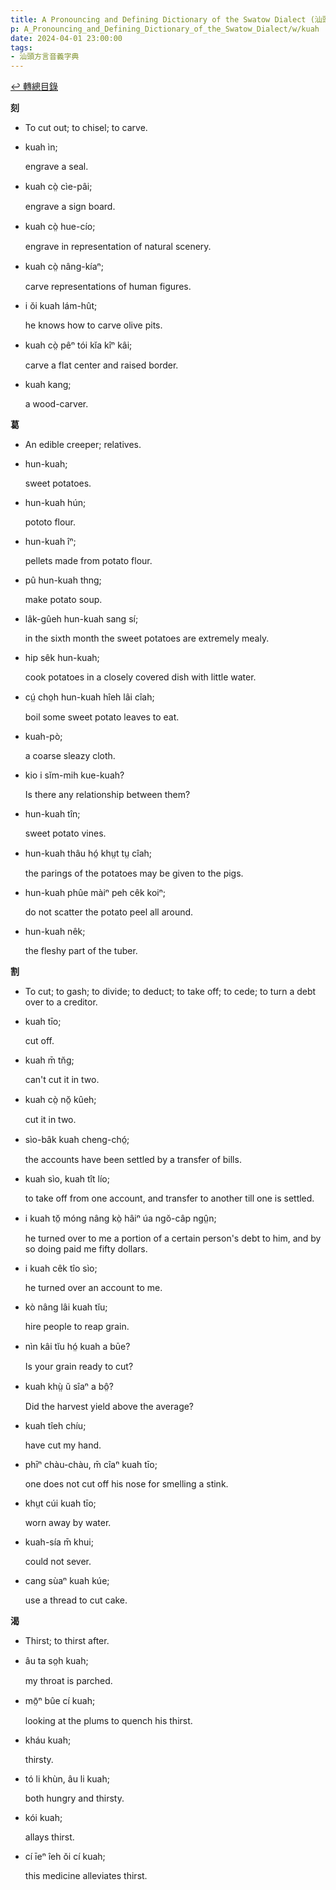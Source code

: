 ```yaml
---
title: A Pronouncing and Defining Dictionary of the Swatow Dialect (汕頭方言音義字典) / kuah
p: A_Pronouncing_and_Defining_Dictionary_of_the_Swatow_Dialect/w/kuah
date: 2024-04-01 23:00:00
tags: 
- 汕頭方言音義字典
---
```


[↩️ 轉總目錄](/A_Pronouncing_and_Defining_Dictionary_of_the_Swatow_Dialect)


**刻**
- To cut out; to chisel; to carve.

- kuah ìn;

  engrave a seal.

- kuah cò̤ cìe-pâi;

  engrave a sign board.

- kuah cò̤ hue-cío;

  engrave in representation of natural scenery. 

- kuah cò̤ nâng-kíaⁿ;

  carve representations of human figures.

- i ŏi kuah lám-hût;

  he knows how to carve olive pits.

- kuah cò̤ pêⁿ tói kĭa kîⁿ kâi;

  carve a flat center and raised border.

- kuah kang;

  a wood-carver.

**葛**
- An edible creeper; relatives.

- hun-kuah;

  sweet potatoes.

- hun-kuah hún;

  pototo flour.

- hun-kuah îⁿ;

  pellets made from potato flour.

- pû hun-kuah thng;

  make potato soup.

- lâk-gûeh hun-kuah sang sí;

  in the sixth month the sweet potatoes are extremely mealy.

- hip sêk hun-kuah;

  cook potatoes in a closely covered dish with little water.

- cṳ́ cho̤h hun-kuah hîeh lâi cîah;

  boil some sweet potato leaves to eat.

- kuah-pò;

  a coarse sleazy cloth.

- kio i sĭm-mih kue-kuah?

  Is there any relationship between them?

- hun-kuah tîn;

  sweet potato vines.

- hun-kuah thâu hó̤ khṳt tṳ cîah;

  the parings of the potatoes may be given to the pigs.

- hun-kuah phûe màiⁿ peh cêk koiⁿ;

  do not scatter the potato peel all around.

- hun-kuah nêk;

  the fleshy part of the tuber.

**割**
- To cut; to gash; to divide; to deduct; to take off; to cede; to turn a debt over to a creditor.

- kuah tīo;

  cut off.

- kuah m̄ tn̆g;

  can't cut it in two.

- kuah cò̤ nŏ̤ kûeh;

  cut it in two.

- sìo-bâk kuah cheng-chó̤;

  the accounts have been settled by a transfer of bills.

- kuah sìo, kuah tît lío;

  to take off from one account, and transfer to another till one is settled.

- i kuah tŏ̤ móng nâng kò̤ hâiⁿ úa ngŏ-câp ngṳ̂n;

  he turned over to me a portion of a certain person's debt to him, and by so doing paid me fifty dollars.

- i kuah cêk tîo sìo;

  he turned over an account to me.

- kò nâng lâi kuah tĭu;

  hire people to reap grain.

- nìn kâi tĭu hó̤ kuah a būe?

  Is your grain ready to cut?

- kuah khṳ̀ ŭ sîaⁿ a bô̤?

  Did the harvest yield above the average?

- kuah tîeh chíu;

  have cut my hand.

- phīⁿ chàu-chàu, m̄ cîaⁿ kuah tīo;

  one does not cut off his nose for smelling a stink.

- khṳt cúi kuah tīo;

  worn away by water.

- kuah-sía m̄ khui;

  could not sever.

- cang sùaⁿ kuah kúe;

  use a thread to cut cake.

**渴**
- Thirst; to thirst after.

- âu ta so̤h kuah;

  my throat is parched.

- mō̤ⁿ bûe cí kuah;

  looking at the plums to quench his thirst.

- kháu kuah;

  thirsty.

- tó li khùn, âu li kuah;

  both hungry and thirsty.

- kói kuah;

  allays thirst.

- cí īeⁿ îeh ŏi cí kuah;

  this medicine alleviates thirst.